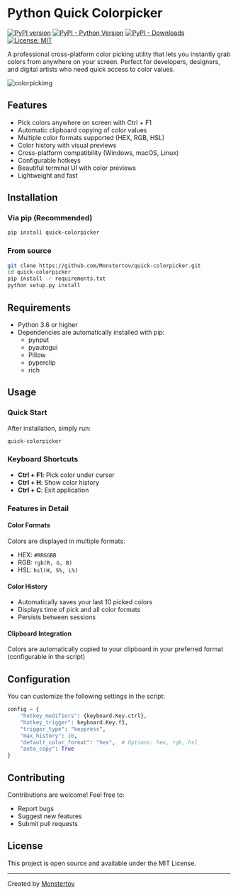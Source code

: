 # Python Quick Colorpicker

[![PyPI version](https://badge.fury.io/py/quick-colorpicker.svg)](https://badge.fury.io/py/quick-colorpicker)
[![PyPI - Python Version](https://img.shields.io/pypi/pyversions/quick-colorpicker)](https://pypi.org/project/quick-colorpicker/)
[![PyPI - Downloads](https://img.shields.io/pypi/dm/quick-colorpicker)](https://pypi.org/project/quick-colorpicker/)
[![License: MIT](https://img.shields.io/badge/License-MIT-yellow.svg)](https://opensource.org/licenses/MIT)

A professional cross-platform color picking utility that lets you instantly grab colors from anywhere on your screen. Perfect for developers, designers, and digital artists who need quick access to color values.

<img src="https://tov.monster/host/pythoncolorpicker.png" alt="colorpickimg">

## Features

- Pick colors anywhere on screen with Ctrl + F1
- Automatic clipboard copying of color values
- Multiple color formats supported (HEX, RGB, HSL)
- Color history with visual previews
- Cross-platform compatibility (Windows, macOS, Linux)
- Configurable hotkeys
- Beautiful terminal UI with color previews
- Lightweight and fast

## Installation

### Via pip (Recommended)
```bash
pip install quick-colorpicker
```

### From source
```bash
git clone https://github.com/Monstertov/quick-colorpicker.git
cd quick-colorpicker
pip install -r requirements.txt
python setup.py install
```

## Requirements

- Python 3.6 or higher
- Dependencies are automatically installed with pip:
  - pynput
  - pyautogui
  - Pillow
  - pyperclip
  - rich

## Usage

### Quick Start
After installation, simply run:
```bash
quick-colorpicker
```

### Keyboard Shortcuts
- **Ctrl + F1**: Pick color under cursor
- **Ctrl + H**: Show color history
- **Ctrl + C**: Exit application

### Features in Detail

#### Color Formats
Colors are displayed in multiple formats:
- HEX: `#RRGGBB`
- RGB: `rgb(R, G, B)`
- HSL: `hsl(H, S%, L%)`

#### Color History
- Automatically saves your last 10 picked colors
- Displays time of pick and all color formats
- Persists between sessions

#### Clipboard Integration
Colors are automatically copied to your clipboard in your preferred format (configurable in the script)

## Configuration

You can customize the following settings in the script:
```python
config = {
    "hotkey_modifiers": {keyboard.Key.ctrl},
    "hotkey_trigger": keyboard.Key.f1,
    "trigger_type": "keypress",
    "max_history": 10,
    "default_color_format": "hex",  # Options: hex, rgb, hsl
    "auto_copy": True
}
```

## Contributing

Contributions are welcome! Feel free to:
- Report bugs
- Suggest new features
- Submit pull requests

## License

This project is open source and available under the MIT License.

---

Created by [Monstertov](https://github.com/Monstertov)
